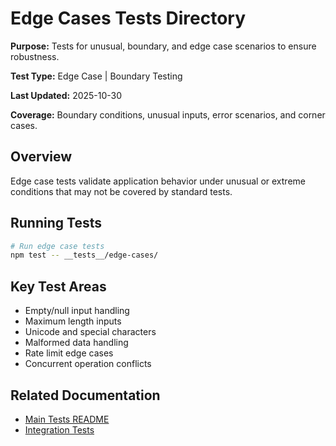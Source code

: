 # Edge Cases Tests Directory

**Purpose:** Tests for unusual, boundary, and edge case scenarios to ensure robustness.

**Test Type:** Edge Case | Boundary Testing

**Last Updated:** 2025-10-30

**Coverage:** Boundary conditions, unusual inputs, error scenarios, and corner cases.

## Overview

Edge case tests validate application behavior under unusual or extreme conditions that may not be covered by standard tests.

## Running Tests

```bash
# Run edge case tests
npm test -- __tests__/edge-cases/
```

## Key Test Areas

- Empty/null input handling
- Maximum length inputs
- Unicode and special characters
- Malformed data handling
- Rate limit edge cases
- Concurrent operation conflicts

## Related Documentation

- [Main Tests README](/Users/jamesguy/Omniops/__tests__/README.md)
- [Integration Tests](/Users/jamesguy/Omniops/__tests__/integration/README.md)

